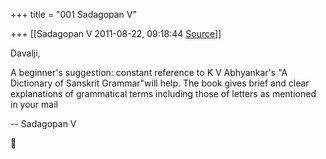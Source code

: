 +++
title = "001 Sadagopan V"

+++
[[Sadagopan V	2011-08-22, 09:18:44 [Source](https://groups.google.com/g/samskrita/c/NeiTPbieESM)]]



Davalji,



A beginner's suggestion: constant reference to K V Abhyankar's "A Dictionary of Sanskrit Grammar"will help. The book gives brief and clear explanations of grammatical terms including those of letters as mentioned in your mail



-- Sadagopan V  
  



